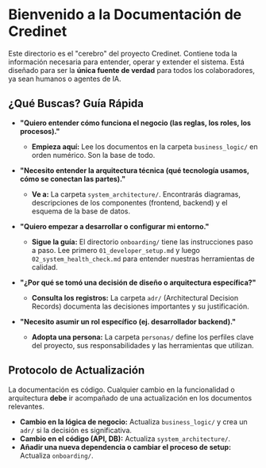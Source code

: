 # Bienvenido a la Documentación de Credinet

Este directorio es el "cerebro" del proyecto Credinet. Contiene toda la información necesaria para entender, operar y extender el sistema. Está diseñado para ser la **única fuente de verdad** para todos los colaboradores, ya sean humanos o agentes de IA.

## ¿Qué Buscas? Guía Rápida

-   **"Quiero entender cómo funciona el negocio (las reglas, los roles, los procesos)."**
    -   **Empieza aquí:** Lee los documentos en la carpeta `business_logic/` en orden numérico. Son la base de todo.

-   **"Necesito entender la arquitectura técnica (qué tecnología usamos, cómo se conectan las partes)."**
    -   **Ve a:** La carpeta `system_architecture/`. Encontrarás diagramas, descripciones de los componentes (frontend, backend) y el esquema de la base de datos.

-   **"Quiero empezar a desarrollar o configurar mi entorno."**
    -   **Sigue la guía:** El directorio `onboarding/` tiene las instrucciones paso a paso. Lee primero `01_developer_setup.md` y luego `02_system_health_check.md` para entender nuestras herramientas de calidad.

-   **"¿Por qué se tomó una decisión de diseño o arquitectura específica?"**
    -   **Consulta los registros:** La carpeta `adr/` (Architectural Decision Records) documenta las decisiones importantes y su justificación.

-   **"Necesito asumir un rol específico (ej. desarrollador backend)."**
    -   **Adopta una persona:** La carpeta `personas/` define los perfiles clave del proyecto, sus responsabilidades y las herramientas que utilizan.

## Protocolo de Actualización

La documentación es código. Cualquier cambio en la funcionalidad o arquitectura **debe** ir acompañado de una actualización en los documentos relevantes.

-   **Cambio en la lógica de negocio:** Actualiza `business_logic/` y crea un `adr/` si la decisión es significativa.
-   **Cambio en el código (API, DB):** Actualiza `system_architecture/`.
-   **Añadir una nueva dependencia o cambiar el proceso de setup:** Actualiza `onboarding/`.
